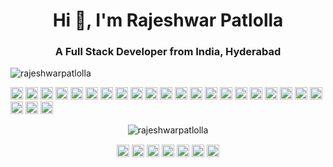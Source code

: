 <h1 align="center">Hi 👋, I'm Rajeshwar Patlolla</h1>
<h3 align="center">A Full Stack Developer from India, Hyderabad</h3>

<p align="left"> <img src="https://komarev.com/ghpvc/?username=rajeshwarpatlolla" alt="rajeshwarpatlolla" /> </p>

<p align="left"><img src="https://devicons.github.io/devicon/devicon.git/icons/vuejs/vuejs-original-wordmark.svg" alt="vuejs" width="20" height="20"/> <img src="https://devicons.github.io/devicon/devicon.git/icons/react/react-original-wordmark.svg" alt="react" width="20" height="20"/> <img src="https://devicons.github.io/devicon/devicon.git/icons/angularjs/angularjs-original.svg" alt="angularjs" width="20" height="20"/> <img src="https://devicons.github.io/devicon/devicon.git/icons/amazonwebservices/amazonwebservices-original-wordmark.svg" alt="aws" width="20" height="20"/> <img src="https://devicons.github.io/devicon/devicon.git/icons/bootstrap/bootstrap-plain.svg" alt="bootstrap" width="20" height="20"/> <img src="https://devicons.github.io/devicon/devicon.git/icons/coffeescript/coffeescript-original-wordmark.svg" alt="coffeescript" width="20" height="20"/> <img src="https://devicons.github.io/devicon/devicon.git/icons/css3/css3-original-wordmark.svg" alt="css3" width="20" height="20"/> <img src="https://devicons.github.io/devicon/devicon.git/icons/d3js/d3js-original.svg" alt="d3js" width="20" height="20"/> <img src="https://devicons.github.io/devicon/devicon.git/icons/django/django-original.svg" alt="django" width="20" height="20"/> <img src="https://devicons.github.io/devicon/devicon.git/icons/gulp/gulp-plain.svg" alt="gulp" width="20" height="20"/> <img src="https://devicons.github.io/devicon/devicon.git/icons/html5/html5-original-wordmark.svg" alt="html5" width="20" height="20"/> <img src="https://devicons.github.io/devicon/devicon.git/icons/javascript/javascript-original.svg" alt="javascript" width="20" height="20"/> <img src="https://devicons.github.io/devicon/devicon.git/icons/typescript/typescript-original.svg" alt="typescript" width="20" height="20"/> <img src="https://devicons.github.io/devicon/devicon.git/icons/mongodb/mongodb-original-wordmark.svg" alt="mongodb" width="20" height="20"/> <img src="https://devicons.github.io/devicon/devicon.git/icons/mysql/mysql-original-wordmark.svg" alt="mysql" width="20" height="20"/> <img src="https://devicons.github.io/devicon/devicon.git/icons/postgresql/postgresql-original-wordmark.svg" alt="postgresql" width="20" height="20"/> <img src="https://devicons.github.io/devicon/devicon.git/icons/redis/redis-original-wordmark.svg" alt="redis" width="20" height="20"/> <img src="https://devicons.github.io/devicon/devicon.git/icons/sass/sass-original.svg" alt="sass" width="20" height="20"/> <img src="https://devicons.github.io/devicon/devicon.git/icons/nodejs/nodejs-original-wordmark.svg" alt="nodejs" width="20" height="20"/> <img src="https://devicons.github.io/devicon/devicon.git/icons/python/python-original-wordmark.svg" alt="python" width="20" height="20"/> <img src="https://devicons.github.io/devicon/devicon.git/icons/nginx/nginx-original.svg" alt="nginx" width="20" height="20"/> <img src="https://devicons.github.io/devicon/devicon.git/icons/redux/redux-original.svg" alt="redux" width="20" height="20"/> <img src="https://devicons.github.io/devicon/devicon.git/icons/webpack/webpack-original.svg" alt="webpack" width="20" height="20"/> <img src="https://devicons.github.io/devicon/devicon.git/icons/express/express-original-wordmark.svg" alt="express" width="20" height="20"/></p><p align="center"> <img src="https://github-readme-stats.vercel.app/api?username=rajeshwarpatlolla&show_icons=true" alt="rajeshwarpatlolla" /> </p>

<p align="center">
<a href="https://codepen.io/rajeshwarpatlolla" target="blank"><img align="center" src="https://cdn.jsdelivr.net/npm/simple-icons@3.0.1/icons/codepen.svg" alt="rajeshwarpatlolla" height="20" width="20" /></a>
<a href="https://twitter.com/rajeshwar_9032" target="blank"><img align="center" src="https://cdn.jsdelivr.net/npm/simple-icons@3.0.1/icons/twitter.svg" alt="rajeshwar_9032" height="20" width="20" /></a>
<a href="https://linkedin.com/in/rajeshwarpatlolla" target="blank"><img align="center" src="https://cdn.jsdelivr.net/npm/simple-icons@3.0.1/icons/linkedin.svg" alt="rajeshwarpatlolla" height="20" width="20" /></a>
<a href="https://stackoverflow.com/users/4337125" target="blank"><img align="center" src="https://cdn.jsdelivr.net/npm/simple-icons@3.0.1/icons/stackoverflow.svg" alt="4337125" height="20" width="20" /></a>
<a href="https://fb.com/rajeshwarpatlolla" target="blank"><img align="center" src="https://cdn.jsdelivr.net/npm/simple-icons@3.0.1/icons/facebook.svg" alt="rajeshwarpatlolla" height="20" width="20" /></a>
<a href="https://instagram.com/rajeshwar.patlolla" target="blank"><img align="center" src="https://cdn.jsdelivr.net/npm/simple-icons@3.0.1/icons/instagram.svg" alt="rajeshwar.patlolla" height="20" width="20" /></a>
<a href="https://medium.com/@rajeshwar.patlolla" target="blank"><img align="center" src="https://cdn.jsdelivr.net/npm/simple-icons@3.0.1/icons/medium.svg" alt="@rajeshwar.patlolla" height="20" width="20" /></a>
</p>
